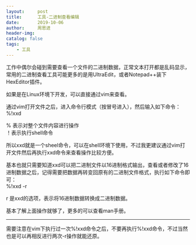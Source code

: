 ```yaml
---
layout:     post
title:      工具-二进制查看编辑
date:       2019-10-06
author:     周思进
header-img:	
catalog: false
tags:
    - 工具
---
```


工作中偶尔会碰到需要查看一个文件的二进制数据，正常文本打开都是乱码显示，常用的二进制查看工具可能更多的是用UltraEdit，或者Notepad++装下HexEditor插件。

如果是在Linux环境下开发，可以直接通过vim来查看。

通过vim打开文件之后，进入命令行模式（按冒号进入），然后输入如下命令：  
%!xxd  

% 表示对整个文件内容进行操作  
！表示执行shell命令

所以xxd就是一个sheel命令，可以在shell环境下使用，不过我更建议通过vim打开文件然后再执行xxd命令来查看操作比较方便。

基本也就只需要知道xxd可以把二进制文件以16进制格式输出，查看或者修改了16进制数据之后，记得需要把数据再转变回原有的二进制文件格式，执行如下命令即可：  
%!xxd -r

r 是xxd的选项，表示将16进制数据转换成二进制数据。

基本了解上面操作就够了，更多的可以查看man手册。

---

需要注意在vim下执行过一次%!xxd命令之后，不要再执行%!xxd命令，不过当然也是可以再相反进行两次-r操作就能还原。